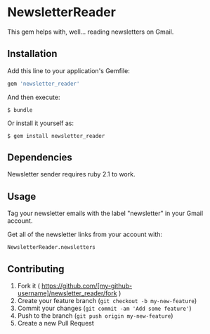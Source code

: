# NewsletterReader

This gem helps with, well... reading newsletters on Gmail.

## Installation

Add this line to your application's Gemfile:

```ruby
gem 'newsletter_reader'
```

And then execute:

    $ bundle

Or install it yourself as:

    $ gem install newsletter_reader

## Dependencies

Newsletter sender requires ruby 2.1 to work.

## Usage

Tag your newsletter emails with the label "newsletter" in your Gmail account.

Get all of the newsletter links from your account with:

```
NewsletterReader.newsletters
```

## Contributing

1. Fork it ( https://github.com/[my-github-username]/newsletter_reader/fork )
2. Create your feature branch (`git checkout -b my-new-feature`)
3. Commit your changes (`git commit -am 'Add some feature'`)
4. Push to the branch (`git push origin my-new-feature`)
5. Create a new Pull Request
